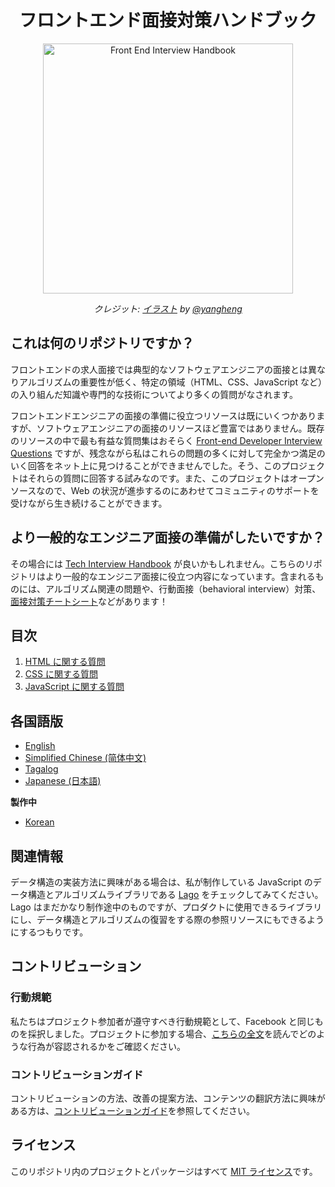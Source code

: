 <h1 align="center">フロントエンド面接対策ハンドブック</h1>

<div align="center">
  <a href="https://dribbble.com/shots/4263961-Front-End-Interview-Scroll">
    <img src="https://cdn.rawgit.com/yangshun/front-end-interview-handbook/23d89c8/assets/scroll.svg" alt="Front End Interview Handbook" width="400"/>
    </a>
  <br>
  <p>
    <em>クレジット: <a href="https://dribbble.com/shots/4263961-Front-End-Interview-Scroll">イラスト</a> by <a href="https://dribbble.com/yangheng">@yangheng</a>
    </em>
  </p>
</div>

## これは何のリポジトリですか？

フロントエンドの求人面接では典型的なソフトウェアエンジニアの面接とは異なりアルゴリズムの重要性が低く、特定の領域（HTML、CSS、JavaScript など）の入り組んだ知識や専門的な技術についてより多くの質問がなされます。

フロントエンドエンジニアの面接の準備に役立つリソースは既にいくつかありますが、ソフトウェアエンジニアの面接のリソースほど豊富ではありません。既存のリソースの中で最も有益な質問集はおそらく [Front-end Developer Interview Questions](https://github.com/h5bp/Front-end-Developer-Interview-Questions) ですが、残念ながら私はこれらの問題の多くに対して完全かつ満足のいく回答をネット上に見つけることができませんでした。そう、このプロジェクトはそれらの質問に回答する試みなのです。また、このプロジェクトはオープンソースなので、Web の状況が進歩するのにあわせてコミュニティのサポートを受けながら生き続けることができます。

## より一般的なエンジニア面接の準備がしたいですか？

その場合には [Tech Interview Handbook](https://github.com/yangshun/tech-interview-handbook) が良いかもしれません。こちらのリポジトリはより一般的なエンジニア面接に役立つ内容になっています。含まれるものには、アルゴリズム関連の問題や、行動面接（behavioral interview）対策、[面接対策チートシート](https://github.com/yangshun/tech-interview-handbook/blob/master/preparing/cheatsheet.md)などがあります！

## 目次

1. [HTML に関する質問](questions/html-questions.md)
1. [CSS に関する質問](questions/css-questions.md)
1. [JavaScript に関する質問](questions/javascript-questions.md)

## 各国語版

* [English](/README.md)
* [Simplified Chinese (简体中文)](/Translations/Chinese/README.md)
* [Tagalog](/Translations/Tagalog/README.md)
* [Japanese (日本語)](/Translations/Japanese/README.md)

**製作中**

* [Korean](/Translations/Korean/README.md)

## 関連情報

データ構造の実装方法に興味がある場合は、私が制作している JavaScript のデータ構造とアルゴリズムライブラリである [Lago](https://github.com/yangshun/lago) をチェックしてみてください。Lago はまだかなり制作途中のものですが、プロダクトに使用できるライブラリにし、データ構造とアルゴリズムの復習をする際の参照リソースにもできるようにするつもりです。

## コントリビューション

### 行動規範

私たちはプロジェクト参加者が遵守すべき行動規範として、Facebook と同じものを採択しました。プロジェクトに参加する場合、[こちらの全文](https://code.facebook.com/codeofconduct)を読んでどのような行為が容認されるかをご確認ください。

### コントリビューションガイド

コントリビューションの方法、改善の提案方法、コンテンツの翻訳方法に興味がある方は、[コントリビューションガイド](/CONTRIBUTING.md)を参照してください。

## ライセンス

このリポジトリ内のプロジェクトとパッケージはすべて [MIT ライセンス](/LICENSE)です。
